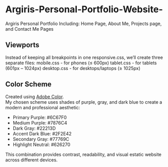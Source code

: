 # Argiris-Personal-Portfolio-Website-
Argiris Personal Portfolio Including: Home Page, About Me, Projects page, and Contact Me Pages

## Viewports
Instead of keeping all breakpoints in one responsive.css, we’ll create three separate files:
mobile.css - for phones (≤ 600px)
tablet.css - for tablets (601px – 1024px)
desktop.css - for desktops/laptops (≥ 1025px)

## Color Scheme
Created using [Adobe Color](https://color.adobe.com/create).  
My chosen scheme uses shades of purple, gray, and dark blue to create a modern and professional aesthetic:

- Primary Purple: #6C67F0
- Medium Purple: #7876C4
- Dark Gray: #22213D
- Accent Dark Blue: #2F2E42
- Secondary Gray: #77769C
- Highlight Neutral: #626270

This combination provides contrast, readability, and visual estatic website across different devices.

